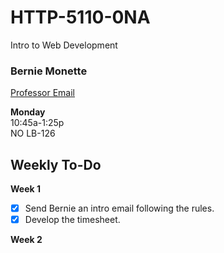 # HTTP-5110-0NA

Intro to Web Development

### Bernie Monette

[Professor Email](mailto:bernie.monette@humber.ca)

**Monday**  
10:45a-1:25p  
NO LB-126

## Weekly To-Do

**Week 1**
- [x] Send Bernie an intro email following the rules.
- [x] Develop the timesheet.

**Week 2**